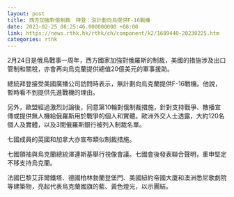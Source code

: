 ```yaml
---
layout: post
title: 西方加強對俄制裁　拜登：沒計劃向烏提供F-16戰機
date: 2023-02-25 08:25:46.000000000 +08:00
link: https://news.rthk.hk/rthk/ch/component/k2/1689440-20230225.htm
categories: rthk
---
```


2月24日是俄烏戰事一周年，西方國家加強對俄羅斯的制裁，美國的措施涉及出口管制和關稅，亦會再向烏克蘭提供總值20億美元的軍事援助。

總統拜登接受美國廣播公司訪問時表示，無計劃向烏克蘭提供F-16戰機。他說，暫時看不到提供先進戰機的理由。

另外，歐盟經過激烈討論後，同意第10輪對俄制裁措施，針對支持戰爭、散播宣傳或提供無人機給俄羅斯用於戰爭的個人和實體。歐洲外交人士透露，大約120名個人及實體，以及3間俄羅斯銀行被列入制裁名單。

七國成員的英國和加拿大亦宣布類似制裁措施。

七國領袖與烏克蘭總統澤連斯基舉行視像會議。七國會後發表聯合聲明，重申堅定不移支持烏克蘭。

法國巴黎艾菲爾鐵塔、德國柏林勃蘭登堡門、美國紐約帝國大廈和澳洲悉尼歌劇院等建築物，亮起代表烏克蘭國旗的藍、黃色燈光，以示團結。
